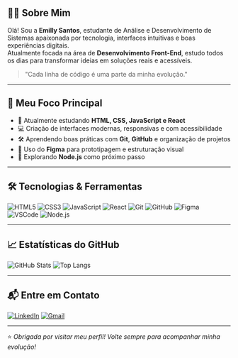 ## 👩‍💻 Sobre Mim

Olá! Sou a **Emilly Santos**, estudante de Análise e Desenvolvimento de Sistemas apaixonada por tecnologia, interfaces intuitivas e boas experiências digitais.  
Atualmente focada na área de **Desenvolvimento Front-End**, estudo todos os dias para transformar ideias em soluções reais e acessíveis.

> "Cada linha de código é uma parte da minha evolução."

---

## 🎯 Meu Foco Principal

- 🚀 Atualmente estudando **HTML, CSS, JavaScript e React**
- 💻 Criação de interfaces modernas, responsivas e com acessibilidade
- 🛠️ Aprendendo boas práticas com **Git**, **GitHub** e organização de projetos
- 🎨 Uso do **Figma** para prototipagem e estruturação visual
- 🌱 Explorando **Node.js** como próximo passo

---

## 🛠️ Tecnologias & Ferramentas

![HTML5](https://img.shields.io/badge/HTML5-E34F26?style=for-the-badge&logo=html5&logoColor=fff)
![CSS3](https://img.shields.io/badge/CSS3-1572B6?style=for-the-badge&logo=css3&logoColor=fff)
![JavaScript](https://img.shields.io/badge/JavaScript-F7DF1E?style=for-the-badge&logo=javascript&logoColor=000)
![React](https://img.shields.io/badge/React-20232A?style=for-the-badge&logo=react&logoColor=61DAFB)
![Git](https://img.shields.io/badge/Git-F05032?style=for-the-badge&logo=git&logoColor=fff)
![GitHub](https://img.shields.io/badge/GitHub-181717?style=for-the-badge&logo=github&logoColor=fff)
![Figma](https://img.shields.io/badge/Figma-F24E1E?style=for-the-badge&logo=figma&logoColor=fff)
![VSCode](https://img.shields.io/badge/VS%20Code-007ACC?style=for-the-badge&logo=visual-studio-code&logoColor=fff)
![Node.js](https://img.shields.io/badge/Node.js-339933?style=for-the-badge&logo=node.js&logoColor=fff)

---

## 📈 Estatísticas do GitHub

![GitHub Stats](https://github-readme-stats.vercel.app/api?username=leonidas-alt&show_icons=true&theme=tokyonight&title_color=bb9af7&icon_color=bb9af7&text_color=c0caf5&bg_color=1a1b26)
![Top Langs](https://github-readme-stats.vercel.app/api/top-langs/?username=leonidas-alt&layout=compact&theme=tokyonight&title_color=bb9af7&text_color=c0caf5&bg_color=1a1b26)

---

## 📬 Entre em Contato

[![LinkedIn](https://img.shields.io/badge/LinkedIn-Emilly%20Santos-0077B5?style=for-the-badge&logo=linkedin&logoColor=white)](https://www.linkedin.com/in/emilly-santos-a52198281/)
[![Gmail](https://img.shields.io/badge/Gmail-emysant04@gmail.com-D14836?style=for-the-badge&logo=gmail&logoColor=white)](mailto:emysant04@gmail.com)

---

⭐ *Obrigada por visitar meu perfil! Volte sempre para acompanhar minha evolução!*
